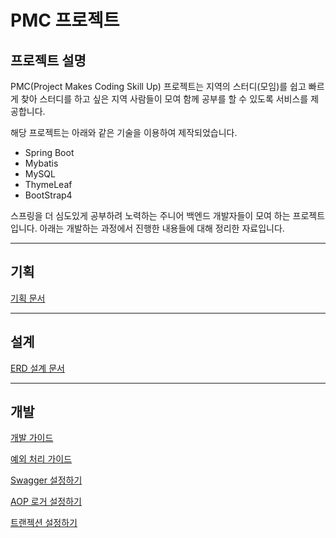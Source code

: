 # PMC 프로젝트

## 프로젝트 설명

PMC(Project Makes Coding Skill Up) 프로젝트는 지역의 스터디(모임)를 쉽고 빠르게 찾아 스터디를 하고 싶은 지역 사람들이 모여 함께 공부를 할 수 있도록 서비스를 제공합니다.

해당 프로젝트는 아래와 같은 기술을 이용하여 제작되었습니다.
  - Spring Boot
  - Mybatis
  - MySQL
  - ThymeLeaf
  - BootStrap4

스프링을 더 심도있게 공부하려 노력하는 주니어 백엔드 개발자들이 모여 하는 프로젝트입니다. 아래는 개발하는 과정에서 진행한 내용들에 대해 정리한 자료입니다.

---

## 기획

[기획 문서](doc/project_planning.md)

---

## 설계

[ERD 설계 문서](doc/erd_design.md)

---

## 개발

[개발 가이드](doc/develop_guide.md)

[예외 처리 가이드](doc/exception_guide.md)

[Swagger 설정하기](doc/swagger.md)

[AOP 로거 설정하기](doc/aop.md)

[트랜젝션 설정하기](doc/transaction.md)
